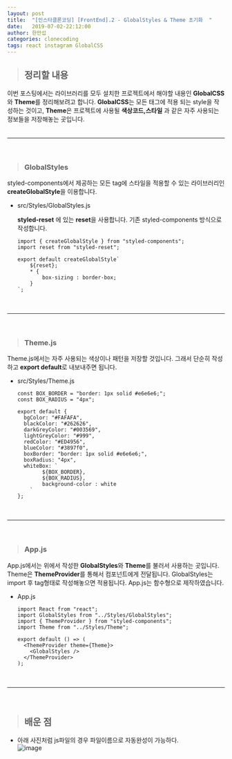 ```yaml
---
layout: post
title:  "[인스타클론코딩] [FrontEnd].2 - GlobalStyles & Theme 초기화  "
date:   2019-07-02-22:12:00
author: 한만섭
categories: clonecoding
tags: react instagram GlobalCSS 
---
```



> ## 정리할 내용 

이번 포스팅에서는 라이브러리를 모두 설치한 프로젝트에서 해야할 내용인 **GlobalCSS**와 **Theme**를 정리해보려고 합니다. **GlobalCSS**는 모든 태그에 적용
되는 style을 작성하는 것이고, **Theme**은 프로젝트에 사용될 **색상코드,스타일** 과 같은 자주 사용되는 정보들을 저장해놓는 곳입니다.  
　  

***

　  
> ### GlobalStyles

styled-components에서 제공하는 모든 tag에 스타일을 적용할 수 있는 라이브러리인 **createGlobalStyle**을 이용합니다.  
  
* src/Styles/GlobalStyles.js
  
  **styled-reset** 에 있는 **reset**을 사용합니다. 기존 styled-components 방식으로 작성합니다.  
  ```
  import { createGlobalStyle } from "styled-components";
  import reset from "styled-reset";

  export default createGlobalStyle`
      ${reset};
      * {
          box-sizing : border-box;
      }
  `;

  ```
　  

***

　  
> ### Theme.js

Theme.js에서는 자주 사용되는 색상이나 패턴을 저장할 것입니다. 그래서 단순히 작성하고 **export default**로 내보내주면 됩니다.  

* src/Styles/Theme.js

  ```
  const BOX_BORDER = "border: 1px solid #e6e6e6;";
  const BOX_RADIUS = "4px";

  export default {
    bgColor: "#FAFAFA",
    blackColor: "#262626",
    darkGreyColor: "#003569",
    lightGreyColor: "#999",
    redColor: "#ED4956",
    blueColor: "#3897f0",
    boxBorder: "border: 1px solid #e6e6e6;",
    boxRadius: "4px",
    whiteBox: `
          ${BOX_BORDER},
          ${BOX_RADIUS},
          background-color : white
      `
  };
  ```
　    

***

　  
> ### App.js

App.js에서는 위에서 작성한 **GlobalStyles**와 **Theme**를 불러서 사용하는 곳입니다. Theme은 **ThemeProvider**를 통해서 컴포넌트에게 전달됩니다. 
GlobalStyles는 import 후 tag형태로 작성해놓으면 적용됩니다. App.js는 함수형으로 제작하였습니다.  

* App.js

  ```
  import React from "react";
  import GlobalStyles from "../Styles/GlobalStyles";
  import { ThemeProvider } from "styled-components";
  import Theme from "../Styles/Theme";

  export default () => (
    <ThemeProvider theme={Theme}>
      <GlobalStyles />
    </ThemeProvider>
  );

  ```
　    
  
***

　  
> ## 배운 점 
  
* 아래 사진처럼 js파일의 경우 파일이름으로 자동완성이 가능하다.  
  ![image](https://user-images.githubusercontent.com/46010705/60516161-25c5b280-9d18-11e9-981a-feced7296e97.png)

  
